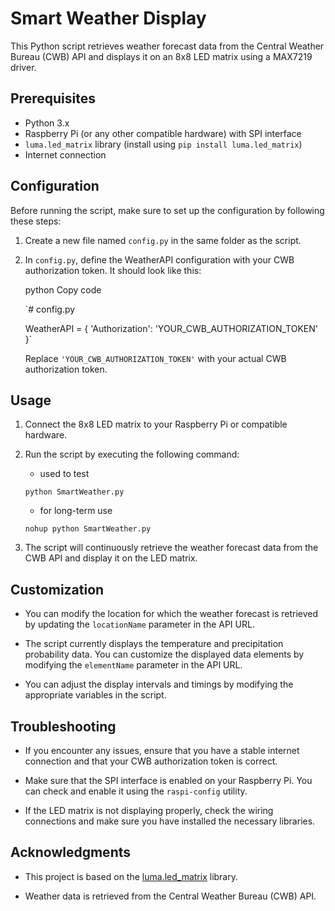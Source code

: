 Smart Weather Display
=====================

This Python script retrieves weather forecast data from the Central Weather Bureau (CWB) API and displays it on an 8x8 LED matrix using a MAX7219 driver.

Prerequisites
-------------

-   Python 3.x
-   Raspberry Pi (or any other compatible hardware) with SPI interface
-   `luma.led_matrix` library (install using `pip install luma.led_matrix`)
-   Internet connection

Configuration
-------------

Before running the script, make sure to set up the configuration by following these steps:

1.  Create a new file named `config.py` in the same folder as the script.
    
2.  In `config.py`, define the WeatherAPI configuration with your CWB authorization token. It should look like this:
    
    python Copy code
    
    `# config.py
    
    WeatherAPI = {
        'Authorization': 'YOUR_CWB_AUTHORIZATION_TOKEN'
    }` 
    
    Replace `'YOUR_CWB_AUTHORIZATION_TOKEN'` with your actual CWB authorization token.
    

Usage
-----

1.  Connect the 8x8 LED matrix to your Raspberry Pi or compatible hardware.
    
2.  Run the script by executing the following command:
    - used to test
    ```cmd=
    python SmartWeather.py
    ``` 
    - for long-term use
    ```cmd=
    nohup python SmartWeather.py
    ``` 
    
3.  The script will continuously retrieve the weather forecast data from the CWB API and display it on the LED matrix.
    

Customization
-------------

-   You can modify the location for which the weather forecast is retrieved by updating the `locationName` parameter in the API URL.
    
-   The script currently displays the temperature and precipitation probability data. You can customize the displayed data elements by modifying the `elementName` parameter in the API URL.
    
-   You can adjust the display intervals and timings by modifying the appropriate variables in the script.
    

Troubleshooting
---------------

-   If you encounter any issues, ensure that you have a stable internet connection and that your CWB authorization token is correct.
    
-   Make sure that the SPI interface is enabled on your Raspberry Pi. You can check and enable it using the `raspi-config` utility.
    
-   If the LED matrix is not displaying properly, check the wiring connections and make sure you have installed the necessary libraries.

Acknowledgments
---------------

-   This project is based on the [luma.led_matrix](https://github.com/rm-hull/luma.led_matrix) library.
    
-   Weather data is retrieved from the Central Weather Bureau (CWB) API.
